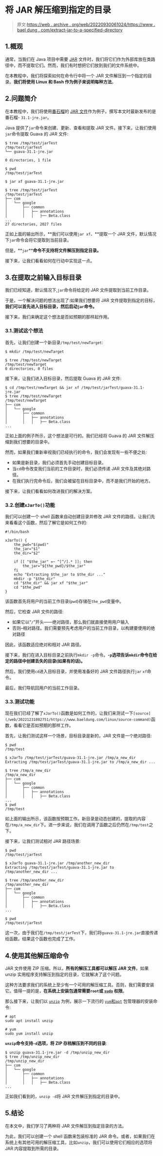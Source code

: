 # 将 JAR 解压缩到指定的目录

> 原文:[https://web . archive . org/web/20220930061024/https://www . bael dung . com/extract-jar-to-a-specified-directory](https://web.archive.org/web/20220930061024/https://www.baeldung.com/extract-jar-to-a-specified-directory)

## 1.概观

通常，当我们在 Java 项目中需要 [JAR](/web/20221231082751/https://www.baeldung.com/java-view-jar-contents) 文件时，我们将它们作为外部库放在类路径中，而不提取它们。然而，我们有时想把它们放到我们的文件系统中。

在本教程中，我们将探索如何在命令行中将一个 JAR 文件解压到一个指定的目录。**我们将使用 Linux 和 Bash 作为例子来说明每种方法**。

## 2.问题简介

在本教程中，我们将使用[番石榴](/web/20221231082751/https://www.baeldung.com/guava-guide)的 [JAR 文件](https://web.archive.org/web/20221231082751/https://github.com/google/guava/releases)作为例子。撰写本文时最新发布的是番石榴- `31.1-jre.jar`。

Java 提供了`jar`命令来创建、更新、查看和提取 JAR 文件。接下来，让我们使用`jar`命令提取 Guava 的 JAR 文件:

```
$ tree /tmp/test/jarTest
/tmp/test/jarTest
└── guava-31.1-jre.jar

0 directories, 1 file

$ pwd
/tmp/test/jarTest

$ jar xf guava-31.1-jre.jar 

$ tree /tmp/test/jarTest   
/tmp/test/jarTest
├── com
│   └── google
│       ├── common
│       │   ├── annotations
│       │   │   ├── Beta.class
...
27 directories, 2027 files 
```

正如上面的输出所示，**我们可以使用`jar xf`、**提取一个 JAR 文件，默认情况下`jar`命令会将它提取到当前目录。

但是，**`jar`****命令不支持将文件解压到指定目录。**

接下来，让我们看看如何在行动中实现这一点。

## 3.在提取之前输入目标目录

我们已经知道，默认情况下,`jar`命令将给定的 JAR 文件提取到当前工作目录。

于是，一个解决问题的想法出现了:如果我们想要将 JAR 文件提取到指定的目标，**我们可以首先进入目标目录，然后启动`jar`命令。**

接下来，我们来确定这个想法是否如预期的那样起作用。

### 3.1.测试这个想法

首先，让我们创建一个新目录`/tmp/test/newTarget`:

```
$ mkdir /tmp/test/newTarget

$ tree /tmp/test/newTarget
/tmp/test/newTarget
0 directories, 0 files 
```

接下来，让我们进入目标目录，然后提取 Guava 的 JAR 文件:

```
$ cd /tmp/test/newTarget && jar xf /tmp/test/jarTest/guava-31.1-jre.jar 
$ tree /tmp/test/newTarget
/tmp/test/newTarget
├── com
│   └── google
│       ├── common
│       │   ├── annotations
│       │   │   ├── Beta.class
...
```

正如上面的例子所示，这个想法是可行的。我们已经将 Guava 的 JAR 文件解压缩到我们想要的目录中。

然而，如果我们重新审视我们已经执行的命令，我们会发现有一些不便之处:

*   如果是新目录，我们必须首先手动创建目标目录。
*   当`cd`命令改变我们当前的工作目录时，我们必须传递 JAR 文件及其绝对路径。
*   在我们执行完命令后，我们会被留在目标目录中，而不是我们开始的地方。

接下来，让我们看看如何改进我们的解决方案。

### 3.2.创建`xJarTo()`功能

我们可以创建一个 shell 函数来自动创建目录并修改 JAR 文件的路径。让我们先来看看这个函数，然后了解它是如何工作的:

```
#!/bin/bash

xJarTo() {
    the_pwd="$(pwd)"
    the_jar="$1"
    the_dir="$2"

    if [[ "$the_jar" =~ ^[^/].* ]]; then
        the_jar="${the_pwd}/$the_jar"
    fi
    echo "Extracting $the_jar to $the_dir ..."
    mkdir -p "$the_dir"
    cd "$the_dir" && jar xf "$the_jar"
    cd "$the_pwd"
} 
```

该函数首先将用户的当前工作目录(`pwd`)存储在`the_pwd`变量中。

然后，它检查 JAR 文件的路径:

*   如果它以“`/`”开头——绝对路径，那么我们就直接使用用户输入
*   否则–相对路径。我们需要预先考虑用户的当前工作目录，以构建要使用的绝对路径

因此，该函数适应绝对和相对 JAR 路径。

接下来，我们在进入目标目录之前执行`mkdir -p`命令。**`-p`选项告诉`mkdir`命令在给定的路径中创建丢失的目录(如果有的话)。**

然后，我们使用`cd`进入目标目录，并使用准备好的 JAR 文件路径执行`jar` `xf`命令。

最后，我们导航回用户的当前工作目录。

### 3.3.测试功能

现在我们已经了解了`xJarTo()`函数是如何工作的，让我们来测试一下`[source](/web/20221231082751/https://www.baeldung.com/linux/source-command)`函数，看看它是否如预期的那样工作。

首先，让我们测试这样一个场景，目标目录是新的，JAR 文件是一个绝对路径:

```
$ pwd
/tmp/test

$ xJarTo /tmp/test/jarTest/guava-31.1-jre.jar /tmp/a_new_dir
Extracting /tmp/test/jarTest/guava-31.1-jre.jar to /tmp/a_new_dir ...

$ tree /tmp/a_new_dir
/tmp/a_new_dir
├── com
│   └── google
│       ├── common
│       │   ├── annotations
│       │   │   ├── Beta.class
...
$ pwd
/tmp/test
```

如上面的输出所示，该函数按预期工作。新目录是动态创建的，提取的内容在`/tmp/a_new_dir`下。进一步来说，我们在调用了函数之后仍然在`/tmp/test`之下。

接下来，让我们测试相对 JAR 路径场景:

```
$ pwd
/tmp/test/jarTest

$ xJarTo guava-31.1-jre.jar /tmp/another_new_dir
Extracting /tmp/test/jarTest/guava-31.1-jre.jar to /tmp/another_new_dir ...

$ tree /tmp/another_new_dir
/tmp/another_new_dir
├── com
│   └── google
│       ├── common
│       │   ├── annotations
│       │   │   ├── Beta.class
...

$ pwd
/tmp/test/jarTest
```

这一次，由于我们在`/tmp/test/jarTest`下，我们将`guava-31.1-jre.jar`直接传递给函数。结果这个函数也完成了工作。

## 4.使用其他解压缩命令

JAR 文件使用 ZIP 压缩。所以，**所有的解压工具都可以解压 JAR 文件**。如果 unzip 实用程序支持解压到指定的目录，它就解决了这个问题。

这种方法要求我们的系统上至少有一个可用的解压缩工具。否则，我们需要安装它。值得一提的是，**在系统上安装包通常需要`root`或 [`sudo`](/web/20221231082751/https://www.baeldung.com/linux/sudo-command) 权限**。

那么接下来，让我们以 [`unzip`](https://web.archive.org/web/20221231082751/https://linux.die.net/man/1/unzip) 为例，展示一下流行的 [`yum`和`apt`](/web/20221231082751/https://www.baeldung.com/linux/yum-and-apt) 包管理器的安装命令:

```
# apt
sudo apt install unzip

# yum
sudo yum install unzip
```

**`unzip`命令支持`-d`选项，将 ZIP 存档解压到不同的目录**:

```
$ unzip guava-31.1-jre.jar -d /tmp/unzip_new_dir
$ tree /tmp/unzip_new_dir
/tmp/unzip_new_dir
├── com
│   └── google
│       ├── common
│       │   ├── annotations
│       │   │   ├── Beta.class
... 
```

正如我们看到的，`unzip -d`将 JAR 文件解压到指定的目录中。

## 5.结论

在本文中，我们学习了两种将 JAR 文件解压到指定目录的方法。

为此，我们可以创建一个 shell 函数来包装标准的 JAR 命令。或者，如果我们在系统上有其他可用的解压缩工具，比如`unzip`，我们可以使用它们相应的选项将 JAR 内容提取到所需的目录。